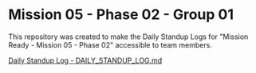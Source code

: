 # Mission 05 - Phase 02 - Group 01

This repository was created to make the Daily Standup Logs for "Mission Ready - Mission 05 - Phase 02" accessible to team members.

[Daily Standup Log - DAILY_STANDUP_LOG.md](scrum/DAILY_STANDUP_LOG.md)
